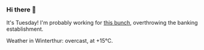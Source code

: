 ### Hi there :wave:

It's Tuesday! I'm probably working for [this bunch](https://github.com/kohofinancial), overthrowing the banking establishment.

Weather in Winterthur: overcast, at +15°C.
